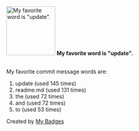 <img src="https://my-badges.github.io/my-badges/favorite-word.png" alt="My favorite word is &quot;update&quot;." title="My favorite word is &quot;update&quot;." width="128">
<strong>My favorite word is &quot;update&quot;.</strong>
<br><br>

My favorite commit message words are:

1. update (used 145 times)
2. readme.md (used 131 times)
3. the (used 72 times)
4. and (used 72 times)
5. to (used 53 times)


Created by <a href="https://github.com/my-badges/my-badges">My Badges</a>